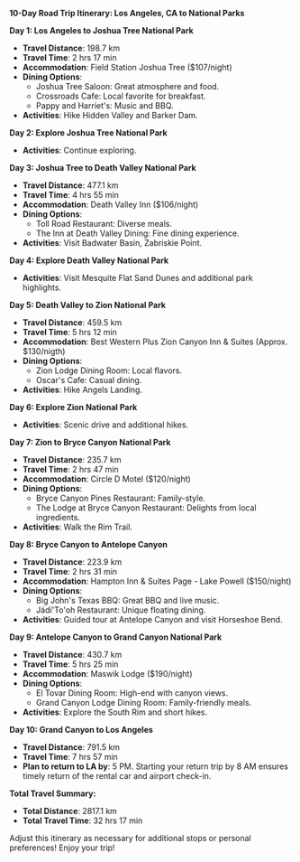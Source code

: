 **10-Day Road Trip Itinerary: Los Angeles, CA to National Parks**

**Day 1: Los Angeles to Joshua Tree National Park**
- **Travel Distance**: 198.7 km
- **Travel Time**: 2 hrs 17 min
- **Accommodation**: Field Station Joshua Tree ($107/night)
- **Dining Options**: 
  - Joshua Tree Saloon: Great atmosphere and food.
  - Crossroads Cafe: Local favorite for breakfast.
  - Pappy and Harriet's: Music and BBQ.
- **Activities**: Hike Hidden Valley and Barker Dam.

**Day 2: Explore Joshua Tree National Park**
- **Activities**: Continue exploring. 

**Day 3: Joshua Tree to Death Valley National Park**
- **Travel Distance**: 477.1 km
- **Travel Time**: 4 hrs 55 min
- **Accommodation**: Death Valley Inn ($106/night)
- **Dining Options**:
  - Toll Road Restaurant: Diverse meals.
  - The Inn at Death Valley Dining: Fine dining experience.
- **Activities**: Visit Badwater Basin, Zabriskie Point.

**Day 4: Explore Death Valley National Park**
- **Activities**: Visit Mesquite Flat Sand Dunes and additional park highlights.

**Day 5: Death Valley to Zion National Park**
- **Travel Distance**: 459.5 km
- **Travel Time**: 5 hrs 12 min
- **Accommodation**: Best Western Plus Zion Canyon Inn & Suites (Approx. $130/nigth)
- **Dining Options**:
  - Zion Lodge Dining Room: Local flavors.
  - Oscar's Cafe: Casual dining.
- **Activities**: Hike Angels Landing.

**Day 6: Explore Zion National Park**
- **Activities**: Scenic drive and additional hikes.

**Day 7: Zion to Bryce Canyon National Park**
- **Travel Distance**: 235.7 km
- **Travel Time**: 2 hrs 47 min
- **Accommodation**: Circle D Motel ($120/night)
- **Dining Options**:
  - Bryce Canyon Pines Restaurant: Family-style.
  - The Lodge at Bryce Canyon Restaurant: Delights from local ingredients.
- **Activities**: Walk the Rim Trail.

**Day 8: Bryce Canyon to Antelope Canyon**
- **Travel Distance**: 223.9 km
- **Travel Time**: 2 hrs 31 min
- **Accommodation**: Hampton Inn & Suites Page - Lake Powell ($150/night)
- **Dining Options**:
  - Big John's Texas BBQ: Great BBQ and live music.
  - Jádí'To'oh Restaurant: Unique floating dining.
- **Activities**: Guided tour at Antelope Canyon and visit Horseshoe Bend.

**Day 9: Antelope Canyon to Grand Canyon National Park**
- **Travel Distance**: 430.7 km
- **Travel Time**: 5 hrs 25 min
- **Accommodation**: Maswik Lodge ($190/night)
- **Dining Options**:
  - El Tovar Dining Room: High-end with canyon views.
  - Grand Canyon Lodge Dining Room: Family-friendly meals.
- **Activities**: Explore the South Rim and short hikes.

**Day 10: Grand Canyon to Los Angeles**
- **Travel Distance**: 791.5 km
- **Travel Time**: 7 hrs 57 min
- **Plan to return to LA by**: 5 PM. Starting your return trip by 8 AM ensures timely return of the rental car and airport check-in.

**Total Travel Summary:**
- **Total Distance**: 2817.1 km
- **Total Travel Time**: 32 hrs 17 min

Adjust this itinerary as necessary for additional stops or personal preferences! Enjoy your trip!

